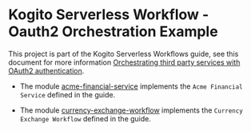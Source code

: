 # Kogito Serverless Workflow - Oauth2 Orchestration Example

This project is part of the Kogito Serverless Workflows guide, see this document for more information [Orchestrating third party services with OAuth2 authentication](https://kiegroup.github.io/kogito-docs/serverlessworkflow/main/security/orchestrating-third-party-services-with-oauth2.html).

* The module [acme-financial-service](acme-financial-service/README.md) implements the `Acme Financial Service` defined in the guide.

* The module [currency-exchange-workflow](currency-exchange-workflow/README.md) implements the `Currency Exchange Workflow` defined in the guide.
